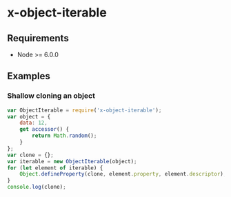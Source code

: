 
# x-object-iterable

## Requirements

 * Node >= 6.0.0

## Examples

### Shallow cloning an object

```javascript
var ObjectIterable = require('x-object-iterable');
var object = {
	data: 12,
	get accessor() {
		return Math.random();
	}
};
var clone = {};
var iterable = new ObjectIterable(object);
for (let element of iterable) {
	Object.defineProperty(clone, element.property, element.descriptor);
}
console.log(clone);
```
